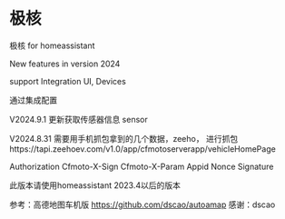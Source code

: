# 极核




极核 for homeassistant
 
New features in version 2024

support Integration UI, Devices

通过集成配置

V2024.9.1
更新获取传感器信息
sensor




V2024.8.31
需要用手机抓包拿到的几个数据，zeeho，
进行抓包https://tapi.zeehoev.com/v1.0/app/cfmotoserverapp/vehicleHomePage

Authorization
Cfmoto-X-Sign
Cfmoto-X-Param
Appid
Nonce
Signature


此版本请使用homeassistant 2023.4以后的版本


参考：高德地图车机版
https://github.com/dscao/autoamap
感谢：dscao